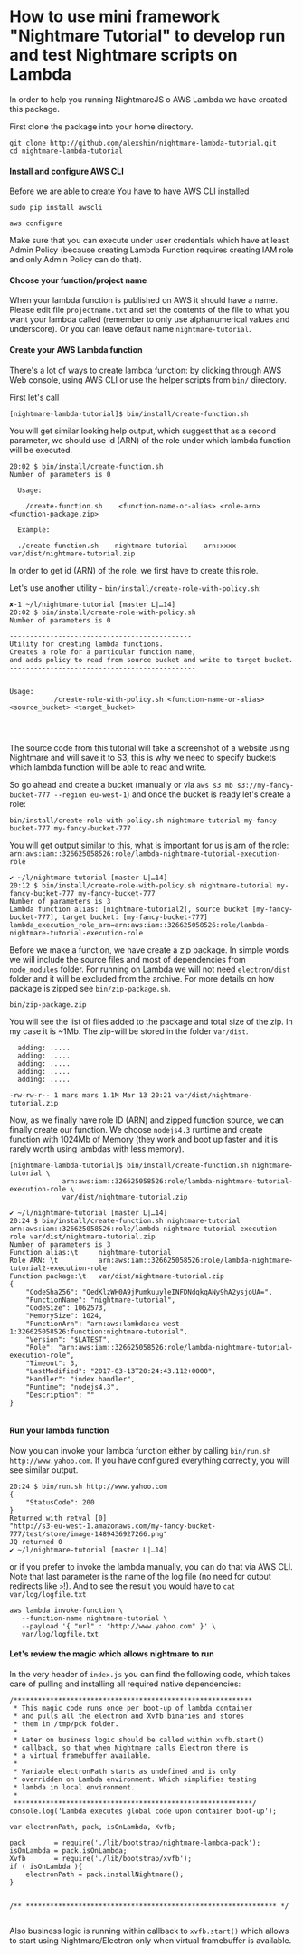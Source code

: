 How to use mini framework "Nightmare Tutorial" to develop run and test Nightmare scripts on Lambda
=====


In order to help you running NightmareJS o AWS Lambda we have created this package.

First clone the package into your home directory.


```
git clone http://github.com/alexshin/nightmare-lambda-tutorial.git 
cd nightmare-lambda-tutorial
```



#### Install and configure AWS CLI

Before we are able to create You have to have AWS CLI installed
```
sudo pip install awscli

aws configure

```

Make sure that you can execute under user credentials which have at least Admin Policy 
(because creating Lambda Function requires creating IAM role and only Admin Policy can do that).





#### Choose your function/project name

When your lambda function is published on AWS it should have a name. Please edit file `projectname.txt` and set 
the contents of the file to what you want your lambda called (remember to only use alphanumerical values and underscore). 
Or you can leave default name `nightmare-tutorial`.



#### Create your AWS Lambda function

There's a lot of ways to create lambda function: by clicking through AWS Web console, using AWS CLI or use the helper scripts from  `bin/` directory.

First let's call 

```
[nightmare-lambda-tutorial]$ bin/install/create-function.sh

```


You will get similar looking help output, which suggest that as a second parameter, 
we should use id (ARN) of the role under which lambda function will be executed. 

```
20:02 $ bin/install/create-function.sh 
Number of parameters is 0

  Usage:

   ./create-function.sh    <function-name-or-alias> <role-arn> <function-package.zip>

  Example: 

  ./create-function.sh    nightmare-tutorial    arn:xxxx     var/dist/nightmare-tutorial.zip

```


In order to get id (ARN) of the role, we first have to create this role.

Let's use another utility - `bin/install/create-role-with-policy.sh`:

```
✘-1 ~/l/nightmare-tutorial [master L|…14] 
20:02 $ bin/install/create-role-with-policy.sh 
Number of parameters is 0

---------------------------------------------
Utility for creating lambda functions.
Creates a role for a particular function name, 
and adds policy to read from source bucket and write to target bucket.
----------------------------------------------


Usage: 
          ./create-role-with-policy.sh <function-name-or-alias> <source_bucket> <target_bucket>




```


The source code from this tutorial will take a screenshot of a website using Nightmare and will save it to S3, 
this is why we need to specify buckets which lambda function will be able to read and write. 

So go ahead and create a bucket  (manually or via `aws s3 mb s3://my-fancy-bucket-777 --region eu-west-1`) and once 
the bucket is ready let's create a role:


```
bin/install/create-role-with-policy.sh nightmare-tutorial my-fancy-bucket-777 my-fancy-bucket-777
```

You will get output similar to this, what is important for us is arn of the role:
`arn:aws:iam::326625058526:role/lambda-nightmare-tutorial-execution-role`


```
✔ ~/l/nightmare-tutorial [master L|…14] 
20:12 $ bin/install/create-role-with-policy.sh nightmare-tutorial my-fancy-bucket-777 my-fancy-bucket-777
Number of parameters is 3
Lambda function alias: [nightmare-tutorial2], source bucket [my-fancy-bucket-777], target bucket: [my-fancy-bucket-777]
lambda_execution_role_arn=arn:aws:iam::326625058526:role/lambda-nightmare-tutorial-execution-role

```



Before we make a function, we have create a zip package. In simple words we will include the source files 
and most of dependencies from `node_modules` folder. For running on Lambda we will not need `electron/dist` folder
and it will be excluded from the archive. For more details on how package is zipped see `bin/zip-package.sh`. 

```
bin/zip-package.zip 
```

You will see the list of files added to the package and total size of the zip. In my case it is ~1Mb. 
The zip-will be stored in the folder `var/dist`.

```
  adding: .....
  adding: .....
  adding: .....
  adding: .....
  adding: .....

-rw-rw-r-- 1 mars mars 1.1M Mar 13 20:21 var/dist/nightmare-tutorial.zip

```


Now, as we finally have role ID (ARN) and zipped function source, we can finally create our function. We choose `nodejs4.3` runtime
and create function with 1024Mb of Memory (they work and boot up faster and it is rarely worth using lambdas with less memory).

```
[nightmare-lambda-tutorial]$ bin/install/create-function.sh nightmare-tutorial \
             arn:aws:iam::326625058526:role/lambda-nightmare-tutorial-execution-role \
             var/dist/nightmare-tutorial.zip
```


```
✔ ~/l/nightmare-tutorial [master L|…14] 
20:24 $ bin/install/create-function.sh nightmare-tutorial arn:aws:iam::326625058526:role/lambda-nightmare-tutorial-execution-role var/dist/nightmare-tutorial.zip 
Number of parameters is 3
Function alias:\t     nightmare-tutorial
Role ARN: \t          arn:aws:iam::326625058526:role/lambda-nightmare-tutorial2-execution-role 
Function package:\t   var/dist/nightmare-tutorial.zip
{
    "CodeSha256": "QedKlzWH0A9jPumkuuyleINFDNdqkqANy9hA2ysjoUA=", 
    "FunctionName": "nightmare-tutorial", 
    "CodeSize": 1062573, 
    "MemorySize": 1024, 
    "FunctionArn": "arn:aws:lambda:eu-west-1:326625058526:function:nightmare-tutorial", 
    "Version": "$LATEST", 
    "Role": "arn:aws:iam::326625058526:role/lambda-nightmare-tutorial-execution-role", 
    "Timeout": 3, 
    "LastModified": "2017-03-13T20:24:43.112+0000", 
    "Handler": "index.handler", 
    "Runtime": "nodejs4.3", 
    "Description": ""
}


```



#### Run your lambda function

Now you can invoke your lambda function either by calling `bin/run.sh http://www.yahoo.com`. 
If you have configured everything correctly, you will see similar output.

```
20:24 $ bin/run.sh http://www.yahoo.com
{
    "StatusCode": 200
}
Returned with retval [0]
"http://s3-eu-west-1.amazonaws.com/my-fancy-bucket-777/test/store/image-1489436927266.png"
JQ returned 0
✔ ~/l/nightmare-tutorial [master L|…14] 

```





or if you prefer to invoke the lambda manually, you can do that via AWS CLI. Note that last parameter
is the name of the log file (no need for output redirects like `>`!). And to see the result you would have to `cat var/log/logfile.txt`

```
aws lambda invoke-function \
   --function-name nightmare-tutorial \
   --payload '{ "url" : "http://www.yahoo.com" }' \
   var/log/logfile.txt

```







#### Let's review the magic which allows nightmare to run 

In the very header of `index.js` you can find the following code,
which takes care of pulling and installing all required native dependencies:


```
/***********************************************************
 * This magic code runs once per boot-up of lambda container
 * and pulls all the electron and Xvfb binaries and stores 
 * them in /tmp/pck folder. 
 * 
 * Later on business logic should be called within xvfb.start()
 * callback, so that when Nightmare calls Electron there is
 * a virtual framebuffer available.
 * 
 * Variable electronPath starts as undefined and is only 
 * overridden on Lambda environment. Which simplifies testing
 * lambda in local environment.
 * 
 ***********************************************************/
console.log('Lambda executes global code upon container boot-up');

var electronPath, pack, isOnLambda, Xvfb;

pack       = require('./lib/bootstrap/nightmare-lambda-pack');
isOnLambda = pack.isOnLambda;
Xvfb       = require('./lib/bootstrap/xvfb');
if ( isOnLambda ){
    electronPath = pack.installNightmare(); 
}


/** ************************************************************** */


```


Also business logic is running within callback to `xvfb.start()` 
which allows to start using Nightmare/Electron only when virtual framebuffer is available.




